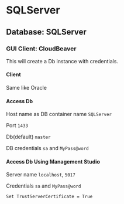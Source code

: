 # SQLServer

## Database: SQLServer

### GUI Client: CloudBeaver

This will create a Db instance with credentials.

#### Client

Same like Oracle

#### Access Db

Host name as DB container name `SQLServer`

Port `1433`

Db(default) `master`

DB credentials `sa` and `MyPass@word`

#### Access Db Using Management Studio

Server name `localhost`, `5017`

Credentials `sa` and `MyPass@word`

`Set TrustServerCertificate = True` [](https://stackoverflow.com/a/50504551/2948523)
